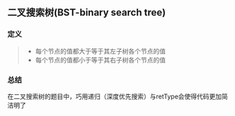 ## 二叉搜索树(BST-binary search tree)

### 定义
> * 每个节点的值都大于等于其左子树各个节点的值
> * 每个节点的值都小于等于其右子树各个节点的值

### 总结
在二叉搜索树的题目中，巧用递归（深度优先搜索）与retType会使得代码更加简洁明了